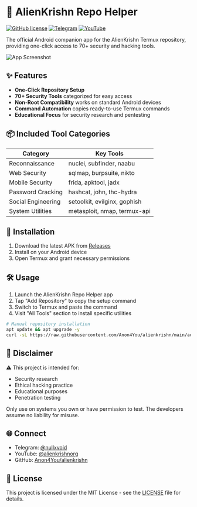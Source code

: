# 🔮 AlienKrishn Repo Helper

[![GitHub license](https://img.shields.io/github/license/Anon4You/alienkrishn)](https://github.com/Anon4You/alienkrishn)
[![Telegram](https://img.shields.io/badge/Telegram-Channel-blue)](https://t.me/nullxvoid)
[![YouTube](https://img.shields.io/badge/YouTube-Channel-red)](https://youtube.com/@alienkrishnorg)

The official Android companion app for the AlienKrishn Termux repository, providing one-click access to 70+ security and hacking tools.

![App Screenshot](https://i.imgur.com/example.png) <!-- Replace with actual screenshot -->

## ✨ Features

- **One-Click Repository Setup**
- **70+ Security Tools** categorized for easy access
- **Non-Root Compatibility** works on standard Android devices
- **Command Automation** copies ready-to-use Termux commands
- **Educational Focus** for security research and pentesting

## 📦 Included Tool Categories

| Category              | Key Tools                              |
|-----------------------|----------------------------------------|
| Reconnaissance        | nuclei, subfinder, naabu               |
| Web Security          | sqlmap, burpsuite, nikto               |
| Mobile Security       | frida, apktool, jadx                  |
| Password Cracking     | hashcat, john, thc-hydra              |
| Social Engineering    | setoolkit, evilginx, gophish          |
| System Utilities      | metasploit, nmap, termux-api          |

## 🚀 Installation

1. Download the latest APK from [Releases](https://github.com/Anon4You/alienkrishn/releases)
2. Install on your Android device
3. Open Termux and grant necessary permissions

## 🛠️ Usage

1. Launch the AlienKrishn Repo Helper app
2. Tap "Add Repository" to copy the setup command
3. Switch to Termux and paste the command
4. Visit "All Tools" section to install specific utilities

```bash
# Manual repository installation
apt update && apt upgrade -y
curl -sL https://raw.githubusercontent.com/Anon4You/alienkrishn/main/addrepo | bash
```

## 📜 Disclaimer

⚠️ This project is intended for:

- Security research
- Ethical hacking practice
- Educational purposes
- Penetration testing

Only use on systems you own or have permission to test. The developers assume no liability for misuse.

## 🌐 Connect

- Telegram: [@nullxvoid](https://t.me/nullxvoid)
- YouTube: [@alienkrishnorg](https://youtube.com/@alienkrishnorg)
- GitHub: [Anon4You/alienkrishn](https://github.com/Anon4You/alienkrishn)

## 📄 License

This project is licensed under the MIT License - see the [LICENSE](LICENSE) file for details.
